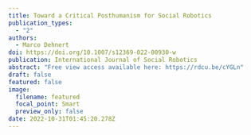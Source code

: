 ```yaml
---
title: Toward a Critical Posthumanism for Social Robotics
publication_types:
  - "2"
authors:
  - Marco Dehnert
doi: https://doi.org/10.1007/s12369-022-00930-w
publication: International Journal of Social Robotics
abstract: "Free view access available here: https://rdcu.be/cYGLn"
draft: false
featured: false
image:
  filename: featured
  focal_point: Smart
  preview_only: false
date: 2022-10-31T01:45:20.278Z
---
```

